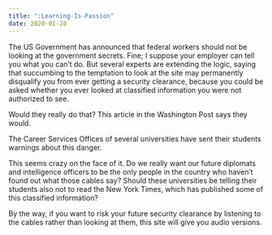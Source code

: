 ```yaml
---
title: ":Learning-Is-Passion"
date: 2020-01-20
---
```


The US Government has announced that federal workers should not be looking at the government secrets. Fine; I suppose your employer can tell you what you can’t do. But several experts are extending the logic, saying that succumbing to the temptation to look at the site may permanently disqualify you from ever getting a security clearance, because you could be asked whether you ever looked at classified information you were not authorized to see.

Would they really do that? This article in the Washington Post says they would.

The Career Services Offices of several universities have sent their students warnings about this danger.

This seems crazy on the face of it. Do we really want our future diplomats and intelligence officers to be the only people in the country who haven’t found out what those cables say? Should these universities be telling their students also not to read the New York Times, which has published some of this classified information?

By the way, if you want to risk your future security clearance by listening to the cables rather than looking at them, this site will give you audio versions.
